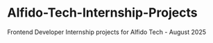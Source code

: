# Alfido-Tech-Internship-Projects
Frontend Developer Internship projects for Alfido Tech - August 2025
